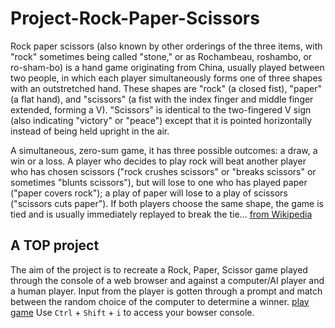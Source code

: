 # Project-Rock-Paper-Scissors
Rock paper scissors (also known by other orderings of the three items, with "rock" sometimes being called "stone," or as Rochambeau, roshambo, or ro-sham-bo) is a hand game originating from China, usually played between two people, in which each player simultaneously forms one of three shapes with an outstretched hand. These shapes are "rock" (a closed fist), "paper" (a flat hand), and "scissors" (a fist with the index finger and middle finger extended, forming a V). "Scissors" is identical to the two-fingered V sign (also indicating "victory" or "peace") except that it is pointed horizontally instead of being held upright in the air. 

A simultaneous, zero-sum game, it has three possible outcomes: a draw, a win or a loss. A player who decides to play rock will beat another player who has chosen scissors ("rock crushes scissors" or "breaks scissors" or sometimes "blunts scissors"), but will lose to one who has played paper ("paper covers rock"); a play of paper will lose to a play of scissors ("scissors cuts paper"). If both players choose the same shape, the game is tied and is usually immediately replayed to break the tie... [from Wikipedia](https://en.wikipedia.org/wiki/Rock_paper_scissors)

## A TOP project
The aim of the project is to recreate a Rock, Paper, Scissor game played through the console of a web browser and against a computer/AI player and a human player. Input from the player is gotten through a prompt and match between the random choice of the computer to determine  a winner. [play game](https://littledannie.github.io/Project-Rock-Paper-Scissors/) Use `Ctrl` + `Shift` + `i` to access your bowser console.
